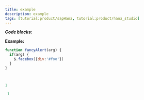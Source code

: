 ```yaml
---
title: example
description: example
tags: [tutorial:product/sapHana, tutorial:product/hana_studio]
---
```


***Code blocks:***

  **Example:** 
```javascript
function fancyAlert(arg) {
  if(arg) {
    $.facebox({div:'#foo'})
  }
}
```

```javascript
```

```javascript

```

```javascript
1
```

```javascript
 1
```
